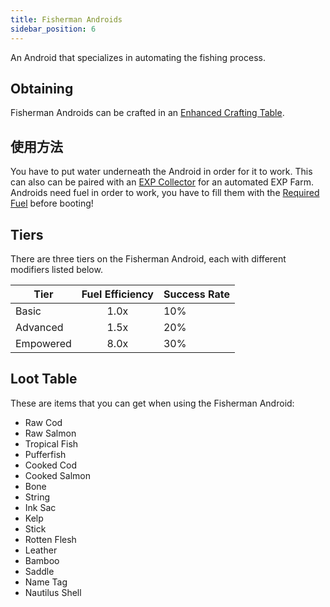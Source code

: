 ```yaml
---
title: Fisherman Androids
sidebar_position: 6
---
```


An Android that specializes in automating the fishing process.

## Obtaining

Fisherman Androids can be crafted in an [Enhanced Crafting Table](Enhanced-Crafting-Table).

## 使用方法

You have to put water underneath the Android in order for it to work. This can also can be paired with an [EXP Collector](EXP-Collector) for an automated EXP Farm. Androids need fuel in order to work, you have to fill them with the [Required Fuel](Normal-Androids#power-source) before booting!

## Tiers

There are three tiers on the Fisherman Android, each with different modifiers listed below.

| Tier      | Fuel Efficiency | Success Rate |
| --------- |:---------------:| ------------ |
| Basic     |      1.0x       | 10%          |
| Advanced  |      1.5x       | 20%          |
| Empowered |      8.0x       | 30%          |

## Loot Table

These are items that you can get when using the Fisherman Android:

- Raw Cod
- Raw Salmon
- Tropical Fish
- Pufferfish
- Cooked Cod
- Cooked Salmon
- Bone
- String
- Ink Sac
- Kelp
- Stick
- Rotten Flesh
- Leather
- Bamboo
- Saddle
- Name Tag
- Nautilus Shell
